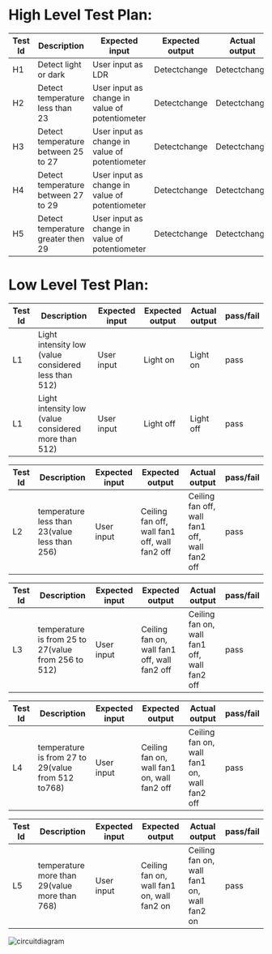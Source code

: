 # High Level Test Plan:
|Test Id|Description|Expected input|Expected output|Actual output|pass/fail|
|-------|-----------|--------------|---------------|-------------|---------|
|H1 |Detect light or dark|User input as LDR |Detectchange|Detectchange|pass|
|H2 |Detect temperature less than 23|User input as change in value of potentiometer|Detectchange|Detectchange|pass|
|H3 |Detect temperature between 25 to 27 |User input as change in value of potentiometer|Detectchange|Detectchange|pass|
|H4 |Detect temperature between 27 to 29|User input as change in value of potentiometer |Detectchange|Detectchange|pass|
|H5 |Detect temperature greater then 29|User input as change in value of potentiometer |Detectchange|Detectchange|pass|

# Low Level Test Plan:
|Test Id|Description|Expected input|Expected output|Actual output|pass/fail|
|-------|-----------|--------------|---------------|-------------|---------|
|L1 |Light intensity low (value considered less than 512)|User input|Light on|Light on|pass|
|L1 |Light intensity low (value considered more than 512)|User input|Light off|Light off|pass|

|Test Id|Description|Expected input|Expected output|Actual output|pass/fail|
|-------|-----------|--------------|---------------|-------------|---------|
|L2 |temperature less than 23(value less than 256)|User input|Ceiling fan off, wall fan1 off, wall fan2 off|Ceiling fan off, wall fan1 off, wall fan2 off|pass|

|Test Id|Description|Expected input|Expected output|Actual output|pass/fail|
|-------|-----------|--------------|---------------|-------------|---------|
|L3 |temperature is from 25 to 27(value from 256 to 512)|User input|Ceiling fan on, wall fan1 off, wall fan2 off|Ceiling fan on, wall fan1 off, wall fan2 off|pass|

|Test Id|Description|Expected input|Expected output|Actual output|pass/fail|
|-------|-----------|--------------|---------------|-------------|---------|
|L4 |temperature is from 27 to 29(value from 512 to768)|User input|Ceiling fan on, wall fan1 on, wall fan2 off|Ceiling fan on, wall fan1 on, wall fan2 off|pass|

|Test Id|Description|Expected input|Expected output|Actual output|pass/fail|
|-------|-----------|--------------|---------------|-------------|---------|
|L5|temperature more than 29(value more than 768)|User input|Ceiling fan on, wall fan1 on, wall fan2 on|Ceiling fan on, wall fan1 on, wall fan2 on|pass|




![circuitdiagram](https://user-images.githubusercontent.com/99065925/157364189-463ab232-9a5d-4685-9de2-23e56e457dd4.PNG)



 
